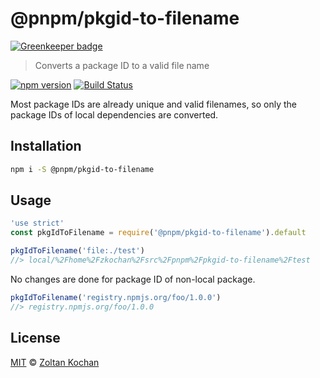 # @pnpm/pkgid-to-filename

[![Greenkeeper badge](https://badges.greenkeeper.io/pnpm/pkgid-to-filename.svg)](https://greenkeeper.io/)

> Converts a package ID to a valid file name

<!--@shields('npm', 'travis')-->
[![npm version](https://img.shields.io/npm/v/@pnpm/pkgid-to-filename.svg)](https://www.npmjs.com/package/@pnpm/pkgid-to-filename) [![Build Status](https://img.shields.io/travis/pnpm/pkgid-to-filename/master.svg)](https://travis-ci.org/pnpm/pkgid-to-filename)
<!--/@-->

Most package IDs are already unique and valid filenames, so only the package IDs of local dependencies are converted.

## Installation

```sh
npm i -S @pnpm/pkgid-to-filename
```

## Usage

```js
'use strict'
const pkgIdToFilename = require('@pnpm/pkgid-to-filename').default

pkgIdToFilename('file:./test')
//> local/%2Fhome%2Fzkochan%2Fsrc%2Fpnpm%2Fpkgid-to-filename%2Ftest
```

No changes are done for package ID of non-local package.

```js
pkgIdToFilename('registry.npmjs.org/foo/1.0.0')
//> registry.npmjs.org/foo/1.0.0
```

## License

[MIT](./LICENSE) © [Zoltan Kochan](https://www.kochan.io/)
